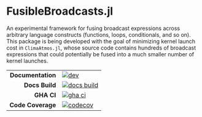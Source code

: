 # FusibleBroadcasts.jl

An experimental framework for fusing broadcast expressions across arbitrary language constructs (functions, loops, conditionals, and so on). This package is being developed with the goal of minimizing kernel launch cost in `ClimaAtmos.jl`, whose source code contains hundreds of broadcast expressions that could potentially be fused into a much smaller number of kernel launches.

|||
|---------------------:|:----------------------------------------------|
| **Documentation**    | [![dev][docs-dev-img]][docs-dev-url]          |
| **Docs Build**       | [![docs build][docs-bld-img]][docs-bld-url]   |
| **GHA CI**           | [![gha ci][gha-ci-img]][gha-ci-url]           |
| **Code Coverage**    | [![codecov][codecov-img]][codecov-url]        |

[docs-dev-img]: https://img.shields.io/badge/docs-dev-blue.svg
[docs-dev-url]: https://CliMA.github.io/FusibleBroadcasts.jl/dev/

[docs-bld-img]: https://github.com/CliMA/FusibleBroadcasts.jl/actions/workflows/Documentation.yml/badge.svg
[docs-bld-url]: https://github.com/CliMA/FusibleBroadcasts.jl/actions/workflows/Documentation.yml

[gha-ci-img]: https://github.com/CliMA/FusibleBroadcasts.jl/actions/workflows/ci.yml/badge.svg
[gha-ci-url]: https://github.com/CliMA/FusibleBroadcasts.jl/actions/workflows/ci.yml

[codecov-img]: https://codecov.io/gh/CliMA/FusibleBroadcasts.jl/branch/main/graph/badge.svg
[codecov-url]: https://codecov.io/gh/CliMA/FusibleBroadcasts.jl
